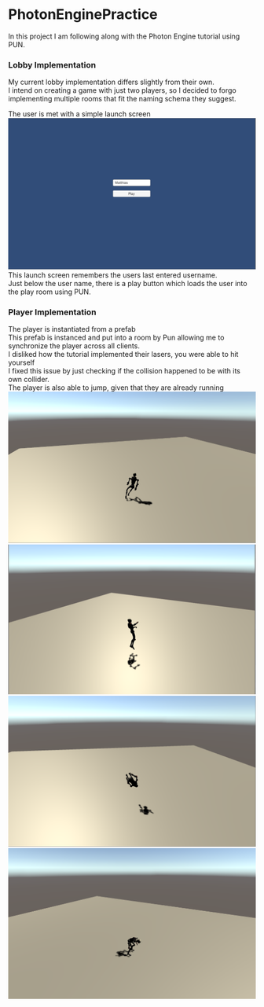 # PhotonEnginePractice
In this project I am following along with the Photon Engine tutorial using PUN.<br/>

### Lobby Implementation
My current lobby implementation differs slightly from their own.<br/>
I intend on creating a game with just two players, so I decided to forgo<br/>
implementing multiple rooms that fit the naming schema they suggest.<br/>

The user is met with a simple launch screen<br/>
![The user login and connect page](Screenshots/BasicMenu.png)
This launch screen remembers the users last entered username.<br/>
Just below the user name, there is a play button which loads the user into the play room using PUN.

### Player Implementation
The player is instantiated from a prefab<br/>
This prefab is instanced and put into a room by Pun allowing me to synchronize the player across all clients.<br/>
I disliked how the tutorial implemented their lasers, you were able to hit yourself<br/>
I fixed this issue by just checking if the collision happened to be with its own collider.</br>
The player is also able to jump, given that they are already running<br/>
![The player prefab running](Screenshots/Running.png)
![The player begins the jump](Screenshots/Jump1.png)
![The player mid jump](Screenshots/Jump2.png)
![The player lands the jump](Screenshots/Jump3.png)

